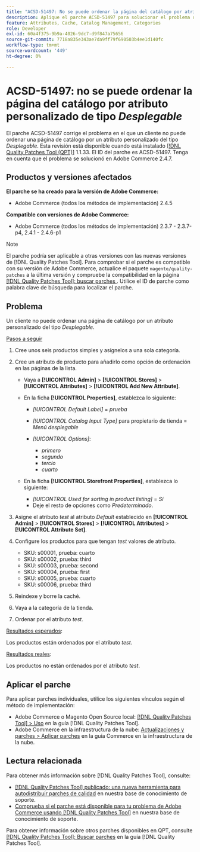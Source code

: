 ```yaml
---
title: "ACSD-51497: No se puede ordenar la página del catálogo por atributo personalizado de tipo Desplegable"
description: Aplique el parche ACSD-51497 para solucionar el problema de Adobe Commerce en el que un cliente no puede ordenar una página de catálogo por atributo personalizado del tipo desplegable.
feature: Attributes, Cache, Catalog Management, Categories
role: Developer
exl-id: 60a4f375-9b9a-4026-9dc7-d9f847a75656
source-git-commit: 7718a835e343ae7da9ff79f690503b4ee1d140fc
workflow-type: tm+mt
source-wordcount: '449'
ht-degree: 0%

---
```


# ACSD-51497: no se puede ordenar la página del catálogo por atributo personalizado de tipo *Desplegable*

El parche ACSD-51497 corrige el problema en el que un cliente no puede ordenar una página de catálogo por un atributo personalizado del tipo *Desplegable*. Esta revisión está disponible cuando está instalado [[!DNL Quality Patches Tool (QPT)]](/help/announcements/adobe-commerce-announcements/magento-quality-patches-released-new-tool-to-self-serve-quality-patches.md) 1.1.33. El ID del parche es ACSD-51497. Tenga en cuenta que el problema se solucionó en Adobe Commerce 2.4.7.

## Productos y versiones afectados

**El parche se ha creado para la versión de Adobe Commerce:**

* Adobe Commerce (todos los métodos de implementación) 2.4.5

**Compatible con versiones de Adobe Commerce:**

* Adobe Commerce (todos los métodos de implementación) 2.3.7 - 2.3.7-p4, 2.4.1 - 2.4.6-p1

>[!NOTE]
>
>El parche podría ser aplicable a otras versiones con las nuevas versiones de [!DNL Quality Patches Tool]. Para comprobar si el parche es compatible con su versión de Adobe Commerce, actualice el paquete `magento/quality-patches` a la última versión y compruebe la compatibilidad en la página [[!DNL Quality Patches Tool]: buscar parches ](https://experienceleague.adobe.com/tools/commerce-quality-patches/index.html). Utilice el ID de parche como palabra clave de búsqueda para localizar el parche.

## Problema

Un cliente no puede ordenar una página de catálogo por un atributo personalizado del tipo *Desplegable*.

<u>Pasos a seguir</u>

1. Cree unos seis productos simples y asígnelos a una sola categoría.
1. Cree un atributo de producto para añadirlo como opción de ordenación en las páginas de la lista.

   * Vaya a **[!UICONTROL Admin]** > **[!UICONTROL Stores]** > **[!UICONTROL Attributes]** > **[!UICONTROL Add New Attribute]**.
   * En la ficha **[!UICONTROL Properties]**, establezca lo siguiente:

      * *[!UICONTROL Default Label]* = *prueba*
      * *[!UICONTROL Catalog Input Type]* para propietario de tienda = *Menú desplegable*
      * *[!UICONTROL Options]*:

         * *primero*
         * *segundo*
         * *tercio*
         * *cuarto*

   * En la ficha **[!UICONTROL Storefront Properties]**, establezca lo siguiente:

      * *[!UICONTROL Used for sorting in product listing]* = *Sí*
      * Deje el resto de opciones como *Predeterminado*.

1. Asigne el atributo *test* al atributo *Default* establecido en **[!UICONTROL Admin]** > **[!UICONTROL Stores]** > **[!UICONTROL Attributes]** > **[!UICONTROL Attribute Set]**.
1. Configure los productos para que tengan *test* valores de atributo.

   * SKU: s00001, prueba: cuarto
   * SKU: s00002, prueba: third
   * SKU: s00003, prueba: second
   * SKU: s00004, prueba: first
   * SKU: s00005, prueba: cuarto
   * SKU: s00006, prueba: third

1. Reindexe y borre la caché.
1. Vaya a la categoría de la tienda.
1. Ordenar por el atributo *test*.

<u>Resultados esperados</u>:

Los productos están ordenados por el atributo *test*.

<u>Resultados reales</u>:

Los productos no están ordenados por el atributo *test*.

## Aplicar el parche

Para aplicar parches individuales, utilice los siguientes vínculos según el método de implementación:

* Adobe Commerce o Magento Open Source local: [[!DNL Quality Patches Tool] > Uso](https://experienceleague.adobe.com/docs/commerce-operations/tools/quality-patches-tool/usage.html) en la guía [!DNL Quality Patches Tool].
* Adobe Commerce en la infraestructura de la nube: [Actualizaciones y parches > Aplicar parches](https://experienceleague.adobe.com/docs/commerce-cloud-service/user-guide/develop/upgrade/apply-patches.html) en la guía Commerce en la infraestructura de la nube.

## Lectura relacionada

Para obtener más información sobre [!DNL Quality Patches Tool], consulte:

* [[!DNL Quality Patches Tool] publicado: una nueva herramienta para autodistribuir parches de calidad](/help/announcements/adobe-commerce-announcements/magento-quality-patches-released-new-tool-to-self-serve-quality-patches.md) en nuestra base de conocimiento de soporte.
* [Comprueba si el parche está disponible para tu problema de Adobe Commerce usando [!DNL Quality Patches Tool]](/help/support-tools/patches-available-in-qpt-tool/check-patch-for-magento-issue-with-magento-quality-patches.md) en nuestra base de conocimiento de soporte.

Para obtener información sobre otros parches disponibles en QPT, consulte [[!DNL Quality Patches Tool]: Buscar parches](https://experienceleague.adobe.com/tools/commerce-quality-patches/index.html) en la guía [!DNL Quality Patches Tool].

